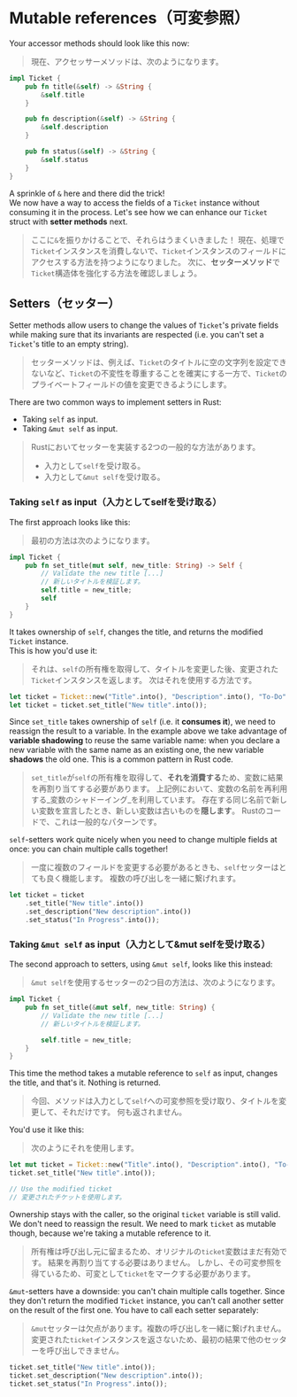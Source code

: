 # Mutable references（可変参照）

Your accessor methods should look like this now:

> 現在、アクセッサーメソッドは、次のようになります。

```rust
impl Ticket {
    pub fn title(&self) -> &String {
        &self.title
    }

    pub fn description(&self) -> &String {
        &self.description
    }

    pub fn status(&self) -> &String {
        &self.status
    }
}
```

A sprinkle of `&` here and there did the trick!\
We now have a way to access the fields of a `Ticket` instance without consuming it in the process.
Let's see how we can enhance our `Ticket` struct with **setter methods** next.

> ここに`&`を振りかけることで、それらはうまくいきました！
> 現在、処理で`Ticket`インスタンスを消費しないで、`Ticket`インスタンスのフィールドにアクセスする方法を持つようになりました。
> 次に、**セッターメソッド**で`Ticket`構造体を強化する方法を確認しましょう。

## Setters（セッター）

Setter methods allow users to change the values of `Ticket`'s private fields while making sure that its invariants
are respected (i.e. you can't set a `Ticket`'s title to an empty string).

> セッターメソッドは、例えば、`Ticket`のタイトルに空の文字列を設定できないなど、`Ticket`の不変性を尊重することを確実にする一方で、`Ticket`のプライベートフィールドの値を変更できるようにします。

There are two common ways to implement setters in Rust:

- Taking `self` as input.
- Taking `&mut self` as input.

> Rustにおいてセッターを実装する2つの一般的な方法があります。
>
> - 入力として`self`を受け取る。
> - 入力として`&mut self`を受け取る。

### Taking `self` as input（入力としてselfを受け取る）

The first approach looks like this:

> 最初の方法は次のようになります。

```rust
impl Ticket {
    pub fn set_title(mut self, new_title: String) -> Self {
        // Validate the new title [...]
        // 新しいタイトルを検証します。
        self.title = new_title;
        self
    }
}
```

It takes ownership of `self`, changes the title, and returns the modified `Ticket` instance.\
This is how you'd use it:

> それは、`self`の所有権を取得して、タイトルを変更した後、変更された`Ticket`インスタンスを返します。
> 次はそれを使用する方法です。

```rust
let ticket = Ticket::new("Title".into(), "Description".into(), "To-Do".into());
let ticket = ticket.set_title("New title".into());
```

Since `set_title` takes ownership of `self` (i.e. it **consumes it**), we need to reassign the result to a variable.
In the example above we take advantage of **variable shadowing** to reuse the same variable name: when
you declare a new variable with the same name as an existing one, the new variable **shadows** the old one. This
is a common pattern in Rust code.

> `set_title`が`self`の所有権を取得して、**それを消費する**ため、変数に結果を再割り当てする必要があります。
> 上記例において、変数の名前を再利用する_変数のシャドーイング_を利用しています。
> 存在する同じ名前で新しい変数を宣言したとき、新しい変数は古いものを**隠します**。
> Rustのコードで、これは一般的なパターンです。

`self`-setters work quite nicely when you need to change multiple fields at once: you can chain multiple calls together!

> 一度に複数のフィールドを変更する必要があるときも、`self`セッターはとても良く機能します。
> 複数の呼び出しを一緒に繋げれます。

```rust
let ticket = ticket
    .set_title("New title".into())
    .set_description("New description".into())
    .set_status("In Progress".into());
```

### Taking `&mut self` as input（入力として&mut selfを受け取る）

The second approach to setters, using `&mut self`, looks like this instead:

> `&mut self`を使用するセッターの2つ目の方法は、次のようになります。

```rust
impl Ticket {
    pub fn set_title(&mut self, new_title: String) {
        // Validate the new title [...]
        // 新しいタイトルを検証します。

        self.title = new_title;
    }
}
```

This time the method takes a mutable reference to `self` as input, changes the title, and that's it.
Nothing is returned.

> 今回、メソッドは入力として`self`への可変参照を受け取り、タイトルを変更して、それだけです。
> 何も返されません。

You'd use it like this:

> 次のようにそれを使用します。

```rust
let mut ticket = Ticket::new("Title".into(), "Description".into(), "To-Do".into());
ticket.set_title("New title".into());

// Use the modified ticket
// 変更されたチケットを使用します。
```

Ownership stays with the caller, so the original `ticket` variable is still valid. We don't need to reassign the result.
We need to mark `ticket` as mutable though, because we're taking a mutable reference to it.

> 所有権は呼び出し元に留まるため、オリジナルの`ticket`変数はまだ有効です。
> 結果を再割り当てする必要はありません。
> しかし、その可変参照を得ているため、可変として`ticket`をマークする必要があります。

`&mut`-setters have a downside: you can't chain multiple calls together.
Since they don't return the modified `Ticket` instance, you can't call another setter on the result of the first one.
You have to call each setter separately:

> `&mut`セッターは欠点があります。複数の呼び出しを一緒に繋げれません。
> 変更された`ticket`インスタンスを返さないため、最初の結果で他のセッターを呼び出しできません。

```rust
ticket.set_title("New title".into());
ticket.set_description("New description".into());
ticket.set_status("In Progress".into());
```
